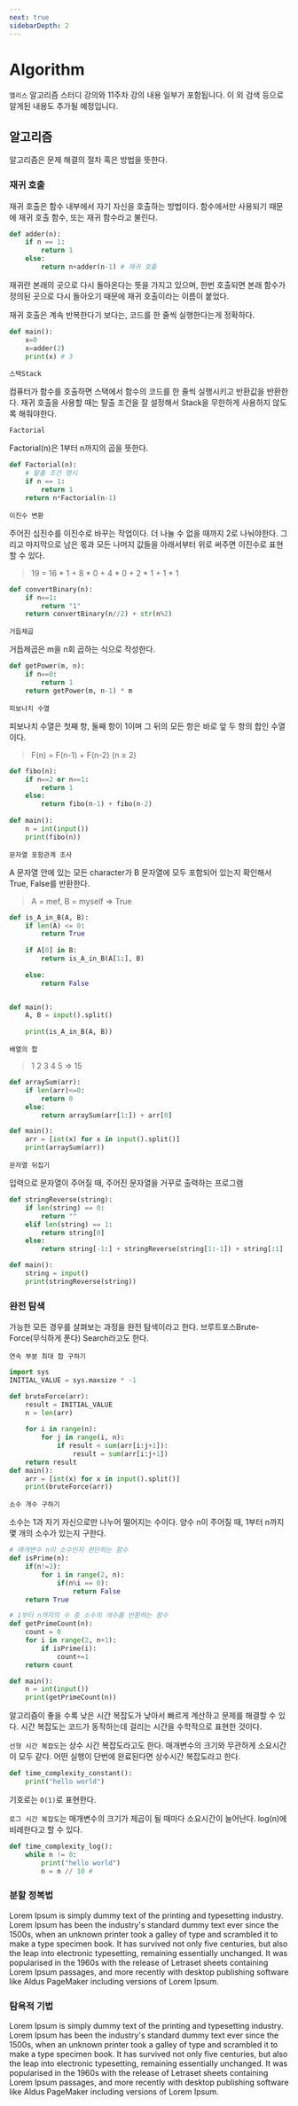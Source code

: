 ```yaml
---
next: true
sidebarDepth: 2
---
```

# Algorithm

`엘리스` 알고리즘 스터디 강의와 11주차 강의 내용 일부가 포함됩니다. 이 외 검색 등으로 알게된 내용도 추가될 예정입니다.

## 알고리즘

알고리즘은 문제 해결의 절차 혹은 방법을 뜻한다.

### 재귀 호출
재귀 호출은 함수 내부에서 자기 자신을 호출하는 방법이다. 함수에서만 사용되기 때문에 재귀 호출 함수, 또는 재귀 함수라고 불린다.
```python
def adder(n):
    if n == 1:
        return 1
    else:
        return n+adder(n-1) # 재귀 호출
```

재귀란 본래의 곳으로 다시 돌아온다는 뜻을 가지고 있으며, 한번 호출되면 본래 함수가 정의된 곳으로 다시 돌아오기 때문에 재귀 호출이라는 이름이 붙었다.

재귀 호출은 계속 반복한다기 보다는, 코드를 한 줄씩 실행한다는게 정확하다.

```python
def main():
    x=0
    x=adder(2)
    print(x) # 3
```

`스택Stack`

컴퓨터가 함수를 호출하면 스택에서 함수의 코드를 한 줄씩 실행시키고 반환값을 반환한다.
재귀 호출을 사용할 때는 탈출 조건을 잘 설정해서 Stack을 무한하게 사용하지 않도록 해줘야한다.

`Factorial`

Factorial(n)은 1부터 n까지의 곱을 뜻한다.
```python
def Factorial(n):
    # 탈출 조건 명시
    if n == 1:
        return 1
    return n*Factorial(n-1)
```

`이진수 변환`

주어진 십진수를 이진수로 바꾸는 작업이다. 더 나눌 수 없을 때까지 2로 나눠야한다. 그리고 마지막으로 남은 몫과 모든 나머지 값들을 아래서부터 위로 써주면 이진수로 표현할 수 있다.

> 19 = 16 * 1 + 8 * 0 + 4 * 0 + 2 * 1 + 1 * 1

```python
def convertBinary(n):
    if n==1:
        return "1"
    return convertBinary(n//2) + str(n%2)
```

`거듭제곱`

거듭제곱은 m을 n회 곱하는 식으로 작성한다.

```python
def getPower(m, n):
    if n==0:
        return 1
    return getPower(m, n-1) * m
```

`피보나치 수열`

피보나치 수열은 첫째 항, 둘째 항이 1이며 그 뒤의 모든 항은 바로 앞 두 항의 합인 수열이다.

> F(n) = F(n-1) + F(n-2) (n ≥ 2)

```python
def fibo(n):
    if n==2 or n==1:
        return 1
    else:
        return fibo(n-1) + fibo(n-2)
        
def main():
    n = int(input())
    print(fibo(n))
```

`문자열 포함관계 조사`

A 문자열 안에 있는 모든 character가 B 문자열에 모두 포함되어 있는지 확인해서 True, False를 반환한다.

> A = mef, B = myself  => True

```python
def is_A_in_B(A, B):
    if len(A) <= 0:
        return True
    
    if A[0] in B:
        return is_A_in_B(A[1:], B)
    
    else:
        return False


def main():
    A, B = input().split()
    
    print(is_A_in_B(A, B))
```


`배열의 합`

> 1 2 3 4 5   => 15

```python
def arraySum(arr):
    if len(arr)<=0:
        return 0
    else:
        return arraySum(arr[1:]) + arr[0]

def main():
    arr = [int(x) for x in input().split()]
    print(arraySum(arr))
```

`문자열 뒤집기`

입력으로 문자열이 주어질 때, 주어진 문자열을 거꾸로 출력하는 프로그램

```python
def stringReverse(string):
    if len(string) == 0:
        return ""
    elif len(string) == 1:
        return string[0]
    else:
        return string[-1:] + stringReverse(string[1:-1]) + string[:1]

def main():
    string = input()
    print(stringReverse(string))
```


### 완전 탐색

가능한 모든 경우를 살펴보는 과정을 완전 탐색이라고 한다. 브루트포스Brute-Force(무식하게 푼다) Search라고도 한다.

`연속 부분 최대 합 구하기`

```python
import sys
INITIAL_VALUE = sys.maxsize * -1

def bruteForce(arr):
    result = INITIAL_VALUE
    n = len(arr)
    
    for i in range(n):
        for j in range(i, n):
            if result < sum(arr[i:j+1]):
                result = sum(arr[i:j+1])
    return result
def main():
    arr = [int(x) for x in input().split()]
    print(bruteForce(arr))
```

`소수 개수 구하기`

소수는 1과 자기 자신으로만 나누어 떨어지는 수이다. 양수 n이 주어질 때, 1부터 n까지 몇 개의 소수가 있는지 구한다.

```python
# 매개변수 n이 소수인지 판단하는 함수
def isPrime(n):
    if(n!=2):
        for i in range(2, n):
            if(n%i == 0):
                return False
    return True

# 1부터 n까지의 수 중 소수의 개수를 반환하는 함수
def getPrimeCount(n):
    count = 0
    for i in range(2, n+1):
        if isPrime(i):
            count+=1
    return count

def main():
    n = int(input())
    print(getPrimeCount(n))
```

알고리즘이 좋을 수록 낮은 시간 복잡도가 낮아서 빠르게 계산하고 문제를 해결할 수 있다. 시간 복잡도는 코드가 동작하는데 걸리는 시간을 수학적으로 표현한 것이다.

`선형 시간 복잡도`는 상수 시간 복잡도라고도 한다. 매개변수의 크기와 무관하게 소요시간이 모두 같다. 어떤 실행이 단번에 완료된다면 상수시간 복잡도라고 한다.

```python
def time_complexity_constant():
    print("hello world")
```

기호로는 `O(1)`로 표현한다.

`로그 시간 복잡도`는 매개변수의 크기가 제곱이 될 때마다 소요시간이 늘어난다. log(n)에 비례한다고 할 수 있다.

```python
def time_complexity_log():
    while n != 0:
        print("hello world")
        n = n // 10 # 
```



### 분할 정복법
Lorem Ipsum is simply dummy text of the printing and typesetting industry. Lorem Ipsum has been the industry's standard dummy text ever since the 1500s, when an unknown printer took a galley of type and scrambled it to make a type specimen book. It has survived not only five centuries, but also the leap into electronic typesetting, remaining essentially unchanged. It was popularised in the 1960s with the release of Letraset sheets containing Lorem Ipsum passages, and more recently with desktop publishing software like Aldus PageMaker including versions of Lorem Ipsum.

### 탐욕적 기법
Lorem Ipsum is simply dummy text of the printing and typesetting industry. Lorem Ipsum has been the industry's standard dummy text ever since the 1500s, when an unknown printer took a galley of type and scrambled it to make a type specimen book. It has survived not only five centuries, but also the leap into electronic typesetting, remaining essentially unchanged. It was popularised in the 1960s with the release of Letraset sheets containing Lorem Ipsum passages, and more recently with desktop publishing software like Aldus PageMaker including versions of Lorem Ipsum.